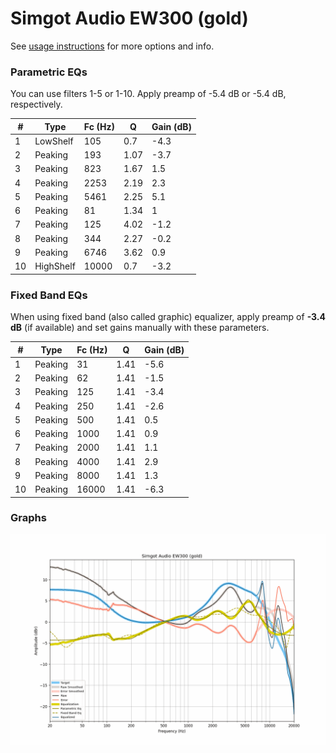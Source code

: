 # Simgot Audio EW300 (gold)
See [usage instructions](https://github.com/jaakkopasanen/AutoEq#usage) for more options and info.

### Parametric EQs
You can use filters 1-5 or 1-10. Apply preamp of -5.4 dB or -5.4 dB, respectively.

|   # | Type      |   Fc (Hz) |    Q |   Gain (dB) |
|-----|-----------|-----------|------|-------------|
|   1 | LowShelf  |       105 | 0.7  |        -4.3 |
|   2 | Peaking   |       193 | 1.07 |        -3.7 |
|   3 | Peaking   |       823 | 1.67 |         1.5 |
|   4 | Peaking   |      2253 | 2.19 |         2.3 |
|   5 | Peaking   |      5461 | 2.25 |         5.1 |
|   6 | Peaking   |        81 | 1.34 |         1   |
|   7 | Peaking   |       125 | 4.02 |        -1.2 |
|   8 | Peaking   |       344 | 2.27 |        -0.2 |
|   9 | Peaking   |      6746 | 3.62 |         0.9 |
|  10 | HighShelf |     10000 | 0.7  |        -3.2 |

### Fixed Band EQs
When using fixed band (also called graphic) equalizer, apply preamp of **-3.4 dB** (if available) and set gains manually with these parameters.

|   # | Type    |   Fc (Hz) |    Q |   Gain (dB) |
|-----|---------|-----------|------|-------------|
|   1 | Peaking |        31 | 1.41 |        -5.6 |
|   2 | Peaking |        62 | 1.41 |        -1.5 |
|   3 | Peaking |       125 | 1.41 |        -3.4 |
|   4 | Peaking |       250 | 1.41 |        -2.6 |
|   5 | Peaking |       500 | 1.41 |         0.5 |
|   6 | Peaking |      1000 | 1.41 |         0.9 |
|   7 | Peaking |      2000 | 1.41 |         1.1 |
|   8 | Peaking |      4000 | 1.41 |         2.9 |
|   9 | Peaking |      8000 | 1.41 |         1.3 |
|  10 | Peaking |     16000 | 1.41 |        -6.3 |

### Graphs
![](./Simgot%20Audio%20EW300%20(gold).png)
